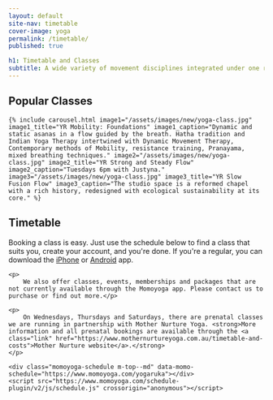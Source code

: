 ```yaml
---
layout: default
site-nav: timetable
cover-image: yoga
permalink: /timetable/
published: true

h1: Timetable and Classes
subtitle: A wide variety of movement disciplines integrated under one roof—everything your body needs to feel good.
---
```


<section>
	<h2>Popular Classes</h2>

	{% include carousel.html image1="/assets/images/new/yoga-class.jpg" image1_title="YR Mobility: Foundations" image1_caption="Dynamic and static asanas in a flow guided by the breath. Hatha tradition and Indian Yoga Therapy intertwined with Dynamic Movement Therapy, Contemporary methods of Mobility, resistance training, Pranayama, mixed breathing techniques." image2="/assets/images/new/yoga-class.jpg" image2_title="YR Strong and Steady Flow" image2_caption="Tuesdays 6pm with Justyna." image3="/assets/images/new/yoga-class.jpg" image3_title="YR Slow Fusion Flow" image3_caption="The studio space is a reformed chapel with a rich history, redesigned with ecological sustainability at its core." %}
</section>

<section>
	<h2>Timetable</h2>
	<p>
		Booking a class is easy. Just use the schedule below to find a class that suits you, create your account, and you're done. If you're a regular, you can download the <a class="link" href="https://itunes.apple.com/au/app/momoyoga/id1233882505?mt=8">iPhone</a> or <a class="link" href="https://play.google.com/store/apps/details?id=com.momostudio.momoyoga">Android</a> app.
	</p>

	<p>
		We also offer classes, events, memberships and packages that are not currently available through the Momoyoga app. Please contact us to purchase or find out more.</p>
	
	<p>
		On Wednesdays, Thursdays and Saturdays, there are prenatal classes we are running in partnership with Mother Nurture Yoga. <strong>More information and all prenatal bookings are available through the <a class="link" href="https://www.mothernurtureyoga.com.au/timetable-and-costs">Mother Nurture website</a>.</strong>
	</p>

	<div class="momoyoga-schedule m-top--md" data-momo-schedule="https://www.momoyoga.com/yogaruka"></div>
	<script src="https://www.momoyoga.com/schedule-plugin/v2/js/schedule.js" crossorigin="anonymous"></script>
</section>
